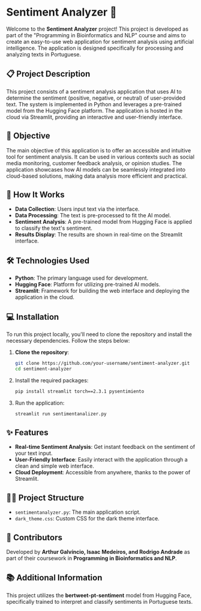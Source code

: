 # Sentiment Analyzer 🧠

Welcome to the **Sentiment Analyzer** project! This project is developed as part of the "Programming in Bioinformatics and NLP" course and aims to create an easy-to-use web application for sentiment analysis using artificial intelligence. The application is designed specifically for processing and analyzing texts in Portuguese.

## 📋 Project Description

This project consists of a sentiment analysis application that uses AI to determine the sentiment (positive, negative, or neutral) of user-provided text. The system is implemented in Python and leverages a pre-trained model from the Hugging Face platform. The application is hosted in the cloud via Streamlit, providing an interactive and user-friendly interface.

## 🎯 Objective

The main objective of this application is to offer an accessible and intuitive tool for sentiment analysis. It can be used in various contexts such as social media monitoring, customer feedback analysis, or opinion studies. The application showcases how AI models can be seamlessly integrated into cloud-based solutions, making data analysis more efficient and practical.

## 🚀 How It Works

- **Data Collection**: Users input text via the interface.
- **Data Processing**: The text is pre-processed to fit the AI model.
- **Sentiment Analysis**: A pre-trained model from Hugging Face is applied to classify the text's sentiment.
- **Results Display**: The results are shown in real-time on the Streamlit interface.

## 🛠️ Technologies Used

- **Python**: The primary language used for development.
- **Hugging Face**: Platform for utilizing pre-trained AI models.
- **Streamlit**: Framework for building the web interface and deploying the application in the cloud.

## 💻 Installation

To run this project locally, you'll need to clone the repository and install the necessary dependencies. Follow the steps below:

1. **Clone the repository**:
   ```bash
   git clone https://github.com/your-username/sentiment-analyzer.git
   cd sentiment-analyzer

   ```
2. Install the required packages:
   ```bash
   pip install streamlit torch==2.3.1 pysentimiento
   ```
3. Run the application:
   ```bash
   streamlit run sentimentanalizer.py
   ```

## ✨ Features

- **Real-time Sentiment Analysis**: Get instant feedback on the sentiment of your text input.
- **User-Friendly Interface**: Easily interact with the application through a clean and simple web interface.
- **Cloud Deployment**: Accessible from anywhere, thanks to the power of Streamlit.

## 👩‍💻 Project Structure

- `sentimentanalyzer.py`: The main application script.
- `dark_theme.css`: Custom CSS for the dark theme interface.

## 🤝 Contributors

Developed by **Arthur Galvíncio, Isaac Medeiros, and Rodrigo Andrade** as part of their coursework in **Programming in Bioinformatics and NLP**.

## 📚 Additional Information

This project utilizes the **bertweet-pt-sentiment** model from Hugging Face, specifically trained to interpret and classify sentiments in Portuguese texts.



